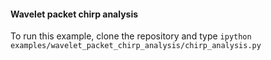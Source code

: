 #### Wavelet packet chirp analysis
To run this example, clone the repository and type
```ipython examples/wavelet_packet_chirp_analysis/chirp_analysis.py```